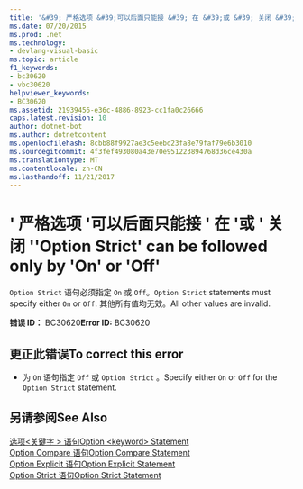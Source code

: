 ```yaml
---
title: '&#39; 严格选项 &#39;可以后面只能接 &#39; 在 &#39;或 &#39; 关闭 &#39;'
ms.date: 07/20/2015
ms.prod: .net
ms.technology:
- devlang-visual-basic
ms.topic: article
f1_keywords:
- bc30620
- vbc30620
helpviewer_keywords:
- BC30620
ms.assetid: 21939456-e36c-4886-8923-cc1fa0c26666
caps.latest.revision: 10
author: dotnet-bot
ms.author: dotnetcontent
ms.openlocfilehash: 8cbb88f9927ae3c5eebd23fa8e79faf79e6b3010
ms.sourcegitcommit: 4f3fef493080a43e70e951223894768d36ce430a
ms.translationtype: MT
ms.contentlocale: zh-CN
ms.lasthandoff: 11/21/2017
---
```

# <a name="39option-strict39-can-be-followed-only-by-39on39-or-39off39"></a><span data-ttu-id="b5db5-102">&#39; 严格选项 &#39;可以后面只能接 &#39; 在 &#39;或 &#39; 关闭 &#39;</span><span class="sxs-lookup"><span data-stu-id="b5db5-102">&#39;Option Strict&#39; can be followed only by &#39;On&#39; or &#39;Off&#39;</span></span>
<span data-ttu-id="b5db5-103">`Option Strict` 语句必须指定 `On` 或 `Off`。</span><span class="sxs-lookup"><span data-stu-id="b5db5-103">`Option Strict` statements must specify either `On` or `Off`.</span></span> <span data-ttu-id="b5db5-104">其他所有值均无效。</span><span class="sxs-lookup"><span data-stu-id="b5db5-104">All other values are invalid.</span></span>  
  
 <span data-ttu-id="b5db5-105">**错误 ID：** BC30620</span><span class="sxs-lookup"><span data-stu-id="b5db5-105">**Error ID:** BC30620</span></span>  
  
## <a name="to-correct-this-error"></a><span data-ttu-id="b5db5-106">更正此错误</span><span class="sxs-lookup"><span data-stu-id="b5db5-106">To correct this error</span></span>  
  
-   <span data-ttu-id="b5db5-107">为 `On` 语句指定 `Off` 或 `Option Strict` 。</span><span class="sxs-lookup"><span data-stu-id="b5db5-107">Specify either `On` or `Off` for the `Option Strict` statement.</span></span>  
  
## <a name="see-also"></a><span data-ttu-id="b5db5-108">另请参阅</span><span class="sxs-lookup"><span data-stu-id="b5db5-108">See Also</span></span>  
 [<span data-ttu-id="b5db5-109">选项\<关键字 > 语句</span><span class="sxs-lookup"><span data-stu-id="b5db5-109">Option \<keyword> Statement</span></span>](../../visual-basic/language-reference/statements/option-keyword-statement.md)  
 [<span data-ttu-id="b5db5-110">Option Compare 语句</span><span class="sxs-lookup"><span data-stu-id="b5db5-110">Option Compare Statement</span></span>](../../visual-basic/language-reference/statements/option-compare-statement.md)  
 [<span data-ttu-id="b5db5-111">Option Explicit 语句</span><span class="sxs-lookup"><span data-stu-id="b5db5-111">Option Explicit Statement</span></span>](../../visual-basic/language-reference/statements/option-explicit-statement.md)  
 [<span data-ttu-id="b5db5-112">Option Strict 语句</span><span class="sxs-lookup"><span data-stu-id="b5db5-112">Option Strict Statement</span></span>](../../visual-basic/language-reference/statements/option-strict-statement.md)
